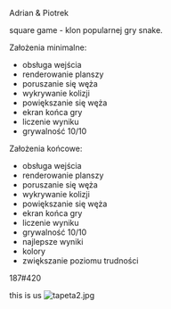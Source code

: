 Adrian & Piotrek

square game - klon popularnej gry snake.

Założenia minimalne:

- obsługa wejścia
- renderowanie planszy
- poruszanie się węża
- wykrywanie kolizji
- powiększanie się węża
- ekran końca gry
- liczenie wyniku
- grywalność 10/10

Założenia końcowe:

- obsługa wejścia
- renderowanie planszy
- poruszanie się węża
- wykrywanie kolizji
- powiększanie się węża
- ekran końca gry
- liczenie wyniku
- grywalność 10/10
- najlepsze wyniki
- kolory
- zwiększanie poziomu trudności

187#420

this is us
![tapeta2.jpg](https://bitbucket.org/repo/y6pGeX/images/2381536142-tapeta2.jpg)